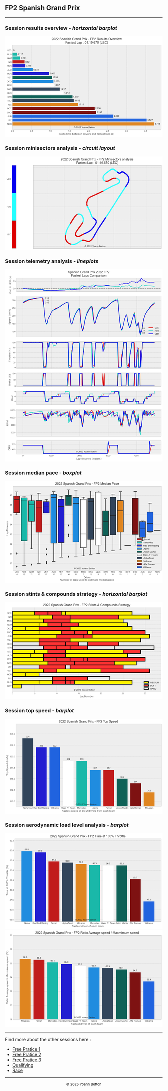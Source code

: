 ## FP2 Spanish Grand Prix

---

### Session results overview - *horizontal barplot*

<img src="/output/2022-05-22_Spanish_Grand_Prix/fp2_results_overview_white.png?raw=true"/>

### Session minisectors analysis - *circuit layout*

<img src="/output/2022-05-22_Spanish_Grand_Prix/fp2_minisectors_analysis_white.png?raw=true"/>

### Session telemetry analysis - *lineplots*

<img src="/output/2022-05-22_Spanish_Grand_Prix/fp2_telemetry_analysis_white.png?raw=true"/>

### Session median pace - *boxplot*

<img src="/output/2022-05-22_Spanish_Grand_Prix/fp2_median_pace_white.png?raw=true"/>

### Session stints & compounds strategy - *horizontal barplot*

<img src="/output/2022-05-22_Spanish_Grand_Prix/fp2_stints_compounds_stategy_white.png?raw=true"/>

### Session top speed - *barplot*

<img src="/output/2022-05-22_Spanish_Grand_Prix/topspeed_fp2_white.png?raw=true"/>

### Session aerodynamic load level analysis - *barplot*

<img src="/output/2022-05-22_Spanish_Grand_Prix/fp2_maximum_throttle_white.png?raw=true"/>

<img src="/output/2022-05-22_Spanish_Grand_Prix/fp2_speed_ratio_white.png?raw=true"/>

--- 

Find more about the other sessions here :
  - [Free Pratice 1](/page/FP1/2022-05-22_Spanish_Grand_Prix)  
  - [Free Pratice 2](/page/FP2/2022-05-22_Spanish_Grand_Prix) 
  - [Free Pratice 3](/page/FP3/2022-05-22_Spanish_Grand_Prix)
  - [Qualifying](/page/Qualifying/2022-05-22_Spanish_Grand_Prix) 
  - [Race](/page/Race/2022-05-22_Spanish_Grand_Prix)

---

<div style="text-align: center">
  <p style="font-size:11px">&copy; 2025 Yoann Betton</p>
</div>

<!-- ---

<p style="font-size:11px">Page generated from <a href="https://github.com/yoannbtn/yoannbtn.github.io">github.com/yoannbtn</a>.</p> -->